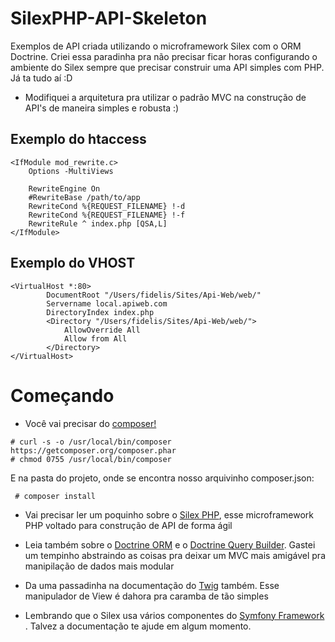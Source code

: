 # SilexPHP-API-Skeleton
Exemplos de API criada utilizando o microframework Silex com o ORM Doctrine. 
Criei essa paradinha pra não precisar ficar horas configurando o ambiente do Silex sempre que precisar construir uma API simples com PHP. Já ta tudo aí :D 

* Modifiquei a arquitetura pra utilizar o padrão MVC na construção de API's de maneira simples e robusta :)

## Exemplo do htaccess

```
<IfModule mod_rewrite.c>
    Options -MultiViews

    RewriteEngine On
    #RewriteBase /path/to/app
    RewriteCond %{REQUEST_FILENAME} !-d
    RewriteCond %{REQUEST_FILENAME} !-f
    RewriteRule ^ index.php [QSA,L]
</IfModule>

```

## Exemplo do VHOST 

```
<VirtualHost *:80>
        DocumentRoot "/Users/fidelis/Sites/Api-Web/web/"
        Servername local.apiweb.com
        DirectoryIndex index.php
        <Directory "/Users/fidelis/Sites/Api-Web/web/">
            AllowOverride All 
            Allow from All
        </Directory>
</VirtualHost>
```

# Começando 

* Você vai precisar do [composer!](https://getcomposer.org/)

```
# curl -s -o /usr/local/bin/composer https://getcomposer.org/composer.phar 
# chmod 0755 /usr/local/bin/composer
```

E na pasta do projeto, onde se encontra nosso arquivinho composer.json:

```
 # composer install 
```


* Vai precisar ler um poquinho sobre o [Silex PHP](http://silex.sensiolabs.org/doc/master/), esse microframework PHP voltado para construção de API de forma ágil

* Leia também sobre o [Doctrine ORM](http://docs.doctrine-project.org/en/latest/) e o [Doctrine Query Builder](http://docs.doctrine-project.org/projects/doctrine-orm/en/latest/reference/query-builder.html). Gastei um tempinho abstraindo as coisas pra deixar um MVC mais amigável pra manipilação de dados mais modular 

* Da uma passadinha na documentação do [Twig](http://twig.sensiolabs.org/) também. Esse manipulador de View é dahora pra caramba de tão simples

* Lembrando que o Silex usa vários componentes do [Symfony Framework](https://symfony.com/) . Talvez a documentação te ajude em algum momento. 
